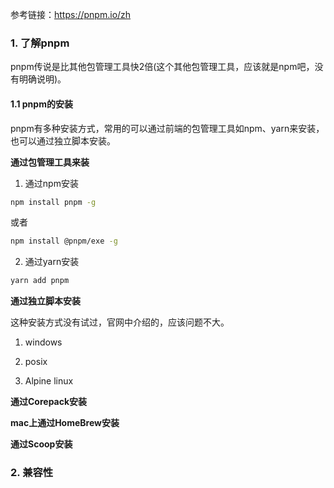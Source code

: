 参考链接：https://pnpm.io/zh

### 1. 了解pnpm

pnpm传说是比其他包管理工具快2倍(这个其他包管理工具，应该就是npm吧，没有明确说明)。

#### 1.1 pnpm的安装

pnpm有多种安装方式，常用的可以通过前端的包管理工具如npm、yarn来安装，也可以通过独立脚本安装。

**通过包管理工具来装**

1. 通过npm安装

```bash
npm install pnpm -g
```

或者

```bash
npm install @pnpm/exe -g
```

2. 通过yarn安装

```bash
yarn add pnpm
```

**通过独立脚本安装**

这种安装方式没有试过，官网中介绍的，应该问题不大。

1. windows

2. posix

3. Alpine linux

**通过Corepack安装**


**mac上通过HomeBrew安装**


**通过Scoop安装**

### 2. 兼容性